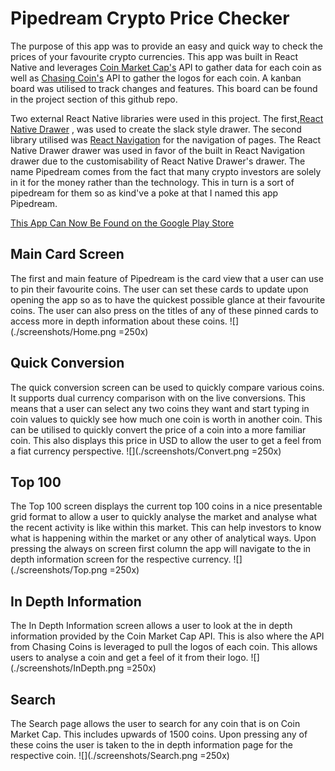 # Pipedream Crypto Price Checker
The purpose of this app was to provide an easy and quick way to check the prices of your favourite crypto currencies. This app was built in React Native and leverages [Coin Market Cap's](https://coinmarketcap.com/api/) API to gather data for each coin as well as [Chasing Coin's](https://chasing-coins.com/api) API to gather the logos for each coin. A kanban board was utilised to track changes and features. This board can be found in the project section of this github repo. 

Two external React Native libraries were used in this project. The first,[React Native Drawer](https://github.com/root-two/react-native-drawer) , was used to create the slack style drawer. The second library utilised was [React Navigation](https://reactnavigation.org/) for the navigation of pages. The React Native Drawer drawer was used in favor of the built in React Navigation drawer due to the customisability of React Native Drawer's drawer. The name Pipedream comes from the fact that many crypto investors are solely in it for the money rather than the technology. This in turn is a sort of pipedream for them so as kind've a poke at that I named this app Pipedream.

[This App Can Now Be Found on the Google Play Store]()


## Main Card Screen
The first and main feature of Pipedream is the card view that a user can use to pin their favourite coins. The user can set these cards to update upon opening the app so as to have the quickest possible glance at their favourite coins. The user can also press on the titles of any of these pinned cards to access more in depth information about these coins.
![](./screenshots/Home.png =250x)

## Quick Conversion
The quick conversion screen can be used to quickly compare various coins. It supports dual currency comparison with on the live conversions. This means that a user can select any two coins they want and start typing in coin values to quickly see how much one coin is worth in another coin. This can be utilised to quickly convert the price of a coin into a more familiar coin. This also displays this price in USD to allow the user to get a feel from a fiat currency perspective.
![](./screenshots/Convert.png =250x)

## Top 100
The Top 100 screen displays the current top 100 coins in a nice presentable grid format to allow a user to quickly analyse the market and analyse what the recent activity is like within this market. This can help investors to know what is happening within the market or any other of analytical ways. Upon pressing the always on screen first column the app will navigate to the in depth information screen for the respective currency.
![](./screenshots/Top.png =250x)

## In Depth Information
The In Depth Information screen allows a user to look at the in depth information provided by the Coin Market Cap API. This is also where the API from Chasing Coins is leveraged to pull the logos of each coin. This allows users to analyse a coin and get a feel of it from their logo.
![](./screenshots/InDepth.png =250x)

## Search
The Search page allows the user to search for any coin that is on Coin Market Cap. This includes upwards of 1500 coins. Upon pressing any of these coins the user is taken to the in depth information page for the respective coin.
![](./screenshots/Search.png =250x)

